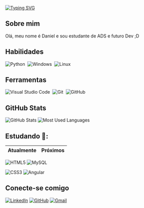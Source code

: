 [![Typing SVG](https://readme-typing-svg.herokuapp.com/?color=87CEFA&size=35&center=true&vCenter=true&width=1000&lines=Daniel+J.+R.+dos+S.+Filho;Desenvolvedor+de+Software;Bem+vindo+ao+meu+perfil+do+GitHub+:%29)](https://git.io/typing-svg)

## Sobre mim

Olá, meu nome é Daniel e sou estudante de ADS e futuro Dev ;D

## Habilidades

![Python](https://img.shields.io/badge/Python-000?style=for-the-badge&logo=python)&nbsp;
![Windows](https://img.shields.io/badge/-Windows-000?style=for-the-badge&logo=windows&labelColor=0D1117)&nbsp;
![Linux](https://img.shields.io/badge/Linux-000?style=for-the-badge&logo=linux&logoColor=FCC624)

## Ferramentas

![Visual Studio Code](https://img.shields.io/badge/-Visual%20Studio%20Code-000?style=for-the-badge&logo=visual-studio-code&logoColor=007ACC&labelColor=0D1117)&nbsp;
![Git](https://img.shields.io/badge/-Git-000?style=for-the-badge&logo=git&labelColor=0D1117)&nbsp;
![GitHub](https://img.shields.io/badge/-GitHub-000?style=for-the-badge&logo=github&labelColor=0D1117)&nbsp;

## GitHub Stats

![GitHub Stats](https://github-readme-stats.vercel.app/api?username=Daniel-Filho370&theme=transparent&bg_color=000&border_color=40A5DC&show_icons=true&icon_color=50A5DC&title_color=FF0000&hide_title=true&text_color=DCDCDC)
![Most Used Languages](https://github-readme-stats-git-masterrstaa-rickstaa.vercel.app/api/top-langs/?username=Daniel-Filho370&bg_color=000&border_color=30A3DC&title_color=FF0000&text_color=DCDCDC)

## Estudando 📘:

Atualmente | Próximos |
-----------|-------

![HTML5](https://img.shields.io/badge/HTML5-000?style=for-the-badge&logo=html5) 
![MySQL](https://img.shields.io/badge/MySQL-00000F?style=for-the-badge&logo=mysql&logoColor=white)

![CSS3](https://img.shields.io/badge/CSS3-000?style=for-the-badge&logo=css3&logoColor=264CE4)
![Angular](https://img.shields.io/badge/Angular-000?style=for-the-badge&logo=angular&logoColor=white)

## Conecte-se comigo
[![LinkedIn](https://img.shields.io/badge/LinkedIn-000?style=for-the-badge&logo=linkedin&logoColor=0E76A8)](https://www.linkedin.com/in/daniel-j-r-dos-s-filho-b3a0b8214/)
[![GitHub](https://img.shields.io/badge/GitHbt-000?style=for-the-badge&logo=github&logoColor=white)](https://github.com/Daniel-Filho370)
[![Gmail](https://img.shields.io/badge/Gmail-000?style=for-the-badge&logo=gmail&logoColor=red)](mailto:danielfilho8906@gmail.com)
